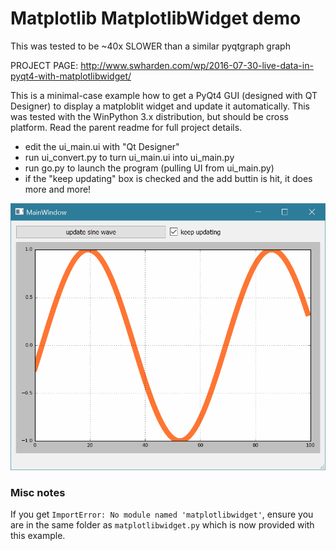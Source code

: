 # Matplotlib MatplotlibWidget demo
This was tested to be ~40x SLOWER than a similar pyqtgraph graph

PROJECT PAGE: http://www.swharden.com/wp/2016-07-30-live-data-in-pyqt4-with-matplotlibwidget/

This is a minimal-case example how to get a PyQt4 GUI (designed with QT Designer) to display a matploblit widget and update it automatically. This was tested with the WinPython 3.x distribution, but should be cross platform. Read the parent readme for full project details.

* edit the ui_main.ui with "Qt Designer"
* run ui_convert.py to turn ui_main.ui into ui_main.py
* run go.py to launch the program (pulling UI from ui_main.py)
* if the "keep updating" box is checked and the add buttin is hit, it does more and more!

![demo](demo.gif)

### Misc notes
If you get `ImportError: No module named 'matplotlibwidget'`, ensure you are in the same folder as `matplotlibwidget.py` which is now provided with this example.